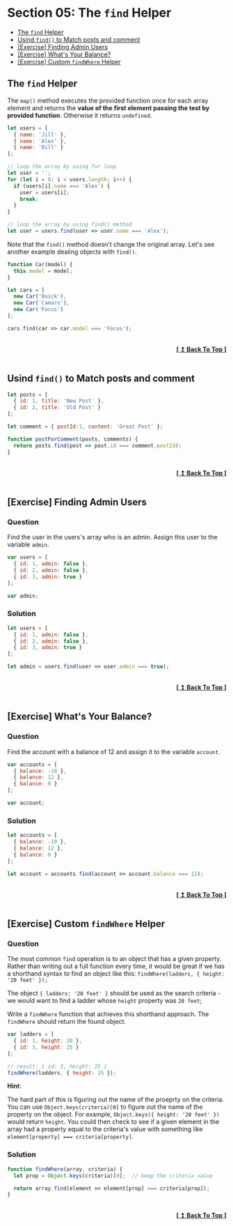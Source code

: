 # Section 05: The `find` Helper

- [The `find` Helper](#the-find-helper)
- [Usind `find()` to Match posts and comment](#usind-find-to-match-posts-and-comment)
- [[Exercise] Finding Admin Users](#exercise-finding-admin-users)
- [[Exercise] What's Your Balance?](#exercise-whats-your-balance)
- [[Exercise] Custom `findWhere` Helper](#exercise-custom-findwhere-helper)

## The `find` Helper

The `map()` method executes the provided function once for each array element and returns the **value of the first element passing the test by provided function**. Otherwise it returns `undefined`.

```javascript
let users = [
  { name: 'Jill' },
  { name: 'Alex' },
  { name: 'Bill' }
];

// loop the array by using for loop
let user = '';
for (let i = 0; i < users.length; i++) {
  if (users[i].name === 'Alex') {
    user = users[i];
    break;
  }
}

// loop the array by using find() method
let user = users.find(user => user.name === 'Alex');
```

Note that the `find()` method doesn't change the original array. Let's see another example dealing objects with `find()`.

```javascript
function Car(model) {
  this.model = model;
}

let cars = [
  new Car('Buick'),
  new Car('Camaro'),
  new Car('Focus')
];

cars.find(car => car.model === 'Focus');
```

<br/>
<div align="right">
  <b><a href="#section-05-the-find-helper">[ ↥ Back To Top ]</a></b>
</div>
<br/>

## Usind `find()` to Match posts and comment

```javascript
let posts = [
  { id: 1, title: 'New Post' },
  { id: 2, title: 'Old Post' }
];

let comment = { postId:1, content: 'Great Post' };

function postForComment(posts, comments) {
  return posts.find(post => post.id === comment.postId);
}
```

<br/>
<div align="right">
  <b><a href="#section-05-the-find-helper">[ ↥ Back To Top ]</a></b>
</div>
<br/>

## [Exercise] Finding Admin Users

### Question

Find the user in the users's array who is an admin. Assign this user to the variable `admin`.

```javascript
var users = [
  { id: 1, admin: false },
  { id: 2, admin: false },
  { id: 3, admin: true }
];

var admin;
```

### Solution

```javascript
let users = [
  { id: 1, admin: false },
  { id: 2, admin: false },
  { id: 3, admin: true }
];

let admin = users.find(user => user.admin === true);
```

<br/>
<div align="right">
  <b><a href="#section-05-the-find-helper">[ ↥ Back To Top ]</a></b>
</div>
<br/>

## [Exercise] What's Your Balance?

### Question

Find the account with a balance of 12 and assign it to the variable `account`.

```javascript
var accounts = [
  { balance: -10 },
  { balance: 12 },
  { balance: 0 }
];

var account;
```

### Solution

```javascript
let accounts = [
  { balance: -10 },
  { balance: 12 },
  { balance: 0 }
];

let account = accounts.find(account => account.balance === 12);
```

<br/>
<div align="right">
  <b><a href="#section-05-the-find-helper">[ ↥ Back To Top ]</a></b>
</div>
<br/>

## [Exercise] Custom `findWhere` Helper

### Question

The most common `find` operation is to an object that has a given property. Rather than writing out a full function every time, it would be great if we has a shorthand syntax to find an object like this: `findWhere(ladders, { height: '20 feet' });`

The object `{ ladders: '20 feet' }` should be used as the search criteria - we would want to find a ladder whose `height` property was `20 feet`;

Write a `findWhere` function that achieves this shorthand approach. The `findWhere` should return the found object.

```javascript
var ladders = [
  { id: 1, height: 20 },
  { id: 3, height: 25 }
];

// result: { id: 3, height: 25 }
findWhere(ladders, { height: 25 });
```

**Hint**:

The hard part of this is figuring out the name of the proeprty on the criteria. You can use `Object.keys(criteria)[0]` to figure out the name of the property on the object. For example, `Object.keys({ height: '20 feet' })` would return `height`. You could then check to see if a given element in the array had a property equal to the criteria's value with something like `element[property] === criteria[property]`.

### Solution

```javascript
function findWhere(array, criteria) {
  let prop = Object.keys(criteria)[0];  // keep the criteria value

  return array.find(element => element[prop] === criteria[prop]);
}
```

<br/>
<div align="right">
  <b><a href="#section-05-the-find-helper">[ ↥ Back To Top ]</a></b>
</div>
<br/>